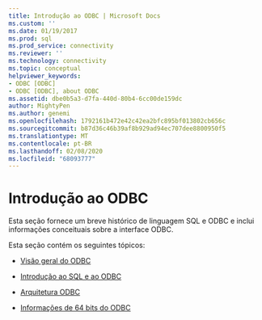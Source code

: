 ```yaml
---
title: Introdução ao ODBC | Microsoft Docs
ms.custom: ''
ms.date: 01/19/2017
ms.prod: sql
ms.prod_service: connectivity
ms.reviewer: ''
ms.technology: connectivity
ms.topic: conceptual
helpviewer_keywords:
- ODBC [ODBC]
- ODBC [ODBC], about ODBC
ms.assetid: dbe0b5a3-d7fa-440d-80b4-6cc00de159dc
author: MightyPen
ms.author: genemi
ms.openlocfilehash: 1792161b472e42c42ea2bfc895bf013802cb656c
ms.sourcegitcommit: b87d36c46b39af8b929ad94ec707dee8800950f5
ms.translationtype: MT
ms.contentlocale: pt-BR
ms.lasthandoff: 02/08/2020
ms.locfileid: "68093777"
---
```

# <a name="introduction-to-odbc"></a>Introdução ao ODBC
Esta seção fornece um breve histórico de linguagem SQL e ODBC e inclui informações conceituais sobre a interface ODBC.  
  
 Esta seção contém os seguintes tópicos:  
  
-   [Visão geral do ODBC](../../odbc/reference/odbc-overview.md)  
  
-   [Introdução ao SQL e ao ODBC](../../odbc/reference/introduction-to-sql-and-odbc.md)  
  
-   [Arquitetura ODBC](../../odbc/reference/odbc-architecture.md)  
  
-   [Informações de 64 bits do ODBC](../../odbc/reference/odbc-64-bit-information.md)
